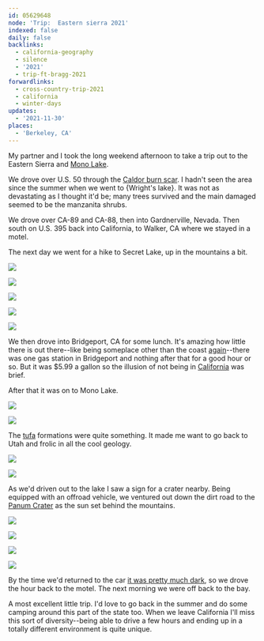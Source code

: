 ```yaml
---
id: 05629648
node: 'Trip:  Eastern sierra 2021'
indexed: false
daily: false
backlinks:
  - california-geography
  - silence
  - '2021'
  - trip-ft-bragg-2021
forwardlinks:
  - cross-country-trip-2021
  - california
  - winter-days
updates:
  - '2021-11-30'
places:
  - 'Berkeley, CA'
---
```

My partner and I took the long weekend afternoon to take a trip out to the Eastern Sierra and [Mono Lake](https://en.wikipedia.org/wiki/Mono_Lake). 

We drove over U.S. 50 through the [Caldor burn scar](https://en.wikipedia.org/wiki/Caldor_Fire). I hadn't seen the area since the summer when we went to {Wright's lake}. It was not as devastating as I thought it'd be; many trees survived and the main damaged seemed to be the manzanita shrubs. 

We drove over CA-89 and CA-88, then into Gardnerville, Nevada. Then south on U.S. 395 back into California, to Walker, CA where we stayed in a motel. 

The next day we went for a hike to Secret Lake, up in the mountains a bit. 

![](images/05629648/XwlhrxverF.webp " ")

![](images/05629648/hKFDJInlwE.webp " ")

![](images/05629648/hDsXINpbBv.webp " ")

![](images/05629648/rZedWImdTy.webp " ")

![](images/05629648/COMIZZrKlX.webp " ")

We then drove into Bridgeport, CA for some lunch. It's amazing how little there is out there--like being someplace other than the coast [again](cross-country-trip-2021.md)--there was one gas station in Bridgeport and nothing after that for a good hour or so. But it was $5.99 a gallon so the illusion of not being in [California](california.md) was brief. 

After that it was on to Mono Lake. 

![](images/05629648/fcSHDHnIQQ.webp " ")

![](images/05629648/GknOKzYFwG.webp " ")

The [tufa](https://en.wikipedia.org/wiki/Tufa) formations were quite something. It made me want to go back to Utah and frolic in all the cool geology. 

![](images/05629648/BFGViONVyY.webp " ")

![](images/05629648/qhsYFzNiOQ.webp " ")

As we'd driven out to the lake I saw a sign for a crater nearby. Being equipped with an offroad vehicle, we ventured out down the dirt road to the [Panum Crater](https://en.wikipedia.org/wiki/Panum_Crater) as the sun set behind the mountains.

![](images/05629648/IDrXzEUwVD.webp " ")

![](images/05629648/fEOCIViiKt.webp " ") 

![](images/05629648/BMQbBhwAXH.webp " ")

![](images/05629648/xPSKKkZHyD.webp " ")

By the time we'd returned to the car [it was pretty much dark](winter-days.md), so we drove the hour back to the motel. The next morning we were off back to the bay.  

A most excellent little trip. I'd love to go back in the summer and do some camping around this part of the state too. When we leave California I'll miss this sort of diversity--being able to drive a few hours and ending up in a totally different environment is quite unique. 




